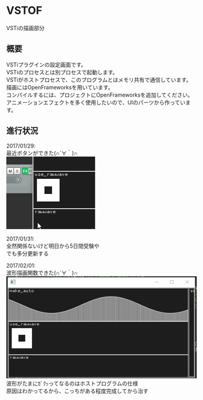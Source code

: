 VSTOF
====

VSTiの描画部分

## 概要
VSTiプラグインの設定画面です。  
VSTiのプロセスとは別プロセスで起動します。  
VSTiがホストプロセスで、このプログラムとはメモリ共有で通信しています。  
描画にはOpenFrameworksを用いています。  
コンパイルするには、プロジェクトにOpenFrameworksを追加してください。  
アニメーションエフェクトを多く使用したいので、UIのパーツから作っています。  

## 進行状況
2017/01/29:  
最近ボタンができた(∩´∀｀)∩  
![ボタン](https://raw.githubusercontent.com/wakewakame/VSTOF/master/Demo/button.gif)  
  
2017/01/31:  
全然関係ないけど明日から5日間受験や  
でも多分更新する  
  
2017/02/01:  
波形描画関数できた(∩´∀｀)∩  
![グラフ](https://raw.githubusercontent.com/wakewakame/VSTOF/master/Demo/wave.gif)  
波形がたまにｶﾞｸｯってなるのはホストプログラムの仕様  
原因はわかってるから、こっちがある程度完成してから治す  